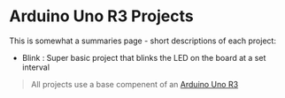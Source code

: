 # Arduino Uno R3 Projects
 
This is somewhat a summaries page - short descriptions of each project: 
- Blink : Super basic project that blinks the LED on the board at a set interval

> All projects use a base compenent of an [Arduino Uno R3][uno-r3]

[uno-r3]: https://store.arduino.cc/arduino-uno-rev3
